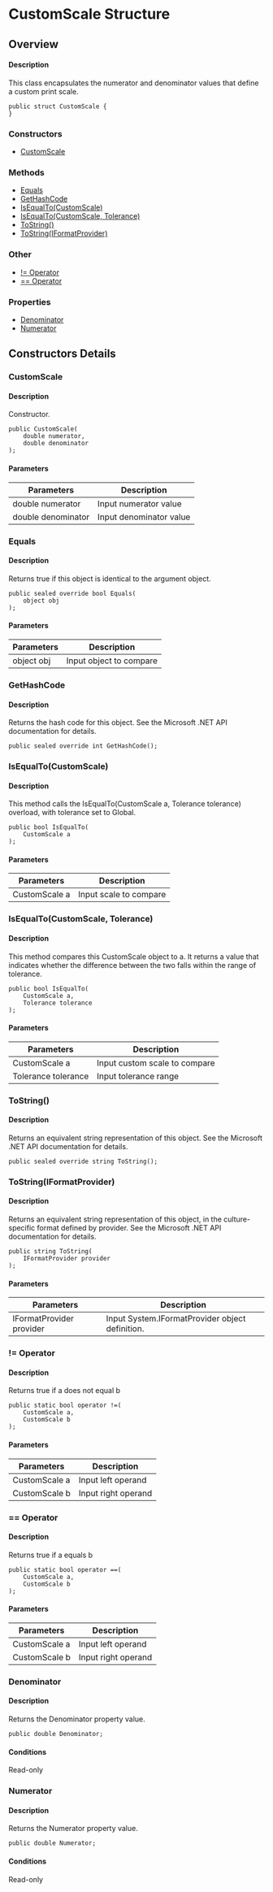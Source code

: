 # CustomScale Structure

## Overview

#### Description
This class encapsulates the numerator and denominator values that define a custom print scale.
```text
public struct CustomScale {
}
```

### Constructors

- [CustomScale](#customscale)

### Methods

- [Equals](#equals)
- [GetHashCode](#gethashcode)
- [IsEqualTo(CustomScale)](#isequalto(customscale))
- [IsEqualTo(CustomScale, Tolerance)](#isequalto(customscale,-tolerance))
- [ToString()](#tostring())
- [ToString(IFormatProvider)](#tostring(iformatprovider))

### Other

- [!= Operator](#!=-operator)
- [== Operator](#==-operator)

### Properties

- [Denominator](#denominator)
- [Numerator](#numerator)


## Constructors Details

### CustomScale

#### Description
Constructor.
```text
public CustomScale(
    double numerator, 
    double denominator
);
```

#### Parameters

| Parameters | Description |
| --- | --- |
| double numerator | Input numerator value |
| double denominator | Input denominator value |

### Equals

#### Description
Returns true if this object is identical to the argument object.
```text
public sealed override bool Equals(
    object obj
);
```

#### Parameters

| Parameters | Description |
| --- | --- |
| object obj | Input object to compare |

### GetHashCode

#### Description
Returns the hash code for this object. See the Microsoft .NET API documentation for details.
```text
public sealed override int GetHashCode();
```

### IsEqualTo(CustomScale)

#### Description
This method calls the IsEqualTo(CustomScale a, Tolerance tolerance) overload, with tolerance set to Global.
```text
public bool IsEqualTo(
    CustomScale a
);
```

#### Parameters

| Parameters | Description |
| --- | --- |
| CustomScale a | Input scale to compare |

### IsEqualTo(CustomScale, Tolerance)

#### Description
This method compares this CustomScale object to a. It returns a value that indicates whether the difference between the two falls within the range of tolerance.
```text
public bool IsEqualTo(
    CustomScale a, 
    Tolerance tolerance
);
```

#### Parameters

| Parameters | Description |
| --- | --- |
| CustomScale a | Input custom scale to compare |
| Tolerance tolerance | Input tolerance range |

### ToString()

#### Description
Returns an equivalent string representation of this object. See the Microsoft .NET API documentation for details.
```text
public sealed override string ToString();
```

### ToString(IFormatProvider)

#### Description
Returns an equivalent string representation of this object, in the culture-specific format defined by provider. See the Microsoft .NET API documentation for details.
```text
public string ToString(
    IFormatProvider provider
);
```

#### Parameters

| Parameters | Description |
| --- | --- |
| IFormatProvider provider | Input System.IFormatProvider object definition. |

### != Operator

#### Description
Returns true if a does not equal b
```text
public static bool operator !=(
    CustomScale a, 
    CustomScale b
);
```

#### Parameters

| Parameters | Description |
| --- | --- |
| CustomScale a | Input left operand |
| CustomScale b | Input right operand |

### == Operator

#### Description
Returns true if a equals b
```text
public static bool operator ==(
    CustomScale a, 
    CustomScale b
);
```

#### Parameters

| Parameters | Description |
| --- | --- |
| CustomScale a | Input left operand |
| CustomScale b | Input right operand |

### Denominator

#### Description
Returns the Denominator property value.
```text
public double Denominator;
```

#### Conditions
Read-only
### Numerator

#### Description
Returns the Numerator property value.
```text
public double Numerator;
```

#### Conditions
Read-only